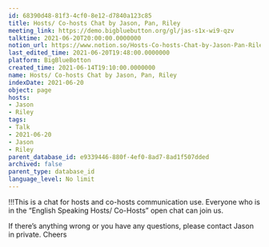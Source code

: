 ```yaml
---
id: 68390d48-81f3-4cf0-8e12-d7840a123c85
title: Hosts/ Co-hosts Chat by Jason, Pan, Riley
meeting_link: https://demo.bigbluebutton.org/gl/jas-s1x-wi9-qzv
talktime: 2021-06-20T20:00:00.0000000
notion_url: https://www.notion.so/Hosts-Co-hosts-Chat-by-Jason-Pan-Riley-68390d4881f34cf08e12d7840a123c85
last_edited_time: 2021-06-20T19:48:00.0000000
platform: BigBlueBotton
created_time: 2021-06-14T19:10:00.0000000
name: Hosts/ Co-hosts Chat by Jason, Pan, Riley
indexDate: 2021-06-20
object: page
hosts:
- Jason
- Riley
tags:
- Talk
- 2021-06-20
- Jason
- Riley
parent_database_id: e9339446-880f-4ef0-8ad7-8ad1f507dded
archived: false
parent_type: database_id
language_level: No limit
---
```


!!!This is a chat for hosts and co-hosts communication use. Everyone who is in the “English Speaking Hosts/ Co-Hosts” open chat can join us.

If there’s anything wrong or you have any questions, please contact Jason in private. Cheers

